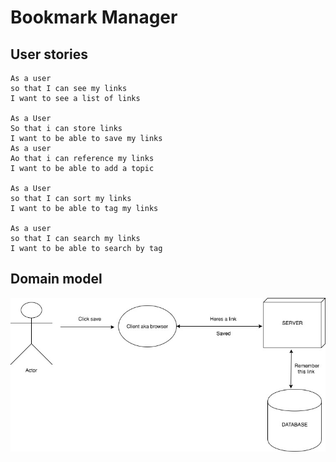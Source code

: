 # Bookmark Manager

## User stories

```
As a user
so that I can see my links
I want to see a list of links

As a User
So that i can store links
I want to be able to save my links
As a user
Ao that i can reference my links
I want to be able to add a topic

As a User
so that I can sort my links
I want to be able to tag my links

As a user
so that I can search my links
I want to be able to search by tag
```

## Domain model
![Alt text](img/domain-model.jpg)
